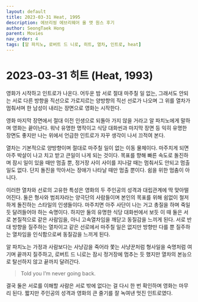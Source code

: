 ```yaml
---
layout: default
title: 2023-03-31 Heat, 1995 
description: 에브리씽 에브리웨어 올 앳 원스 후기 
author: SeongTaek Hong
parent: Movies 
nav_order: 4
tags: [알 파치노, 로버트 드 니로, 히트, 열차, 인트로, heat]
---
```


# 2023-03-31 히트 (Heat, 1993) 


영화가 시작하고 인트로가 나온다. 어두운 밤 서로 절대 마주칠 일 없는, 그래서도 안되는 서로 다른 방향을 직선으로 가로지르는 양방향의 직선 선로가 나오며 그 위를 열차가 멈춰서며 한 남성이 내리는 장면으로 영화는 시작한다.

영화 마지막 장면에서 절대 이전 인생으로 되돌아 가지 않을 거라고 알 파치노에게 말하며 영화는 끝이난다. 워낙 유명한 명작이고 식당 대화씬과 마지막 장면 등 익히 유명한 장면도 좋지만 나는 위에서 언급한 인트로가 자꾸 생각이 나서 끄적여 본다.

열차는 기본적으로 양방향이며 절대로 마주칠 일이 없는 이동 물체이다. 마주치게 되면 아주 박살이 나고 치고 받고 큰일이 나게 되는 것이다. 목표를 향해 빠른 속도로 돌진하며 잠시 일이 있을 때만 멈출 뿐, 정거장 사이 사이를 지나갈 때는 멈춰서도 안되고 멈출일도 없다. 단지 돌진을 막아서는 장애가 나타날 때만 멈출 뿐이다. 쉼을 위한 멈춤이 아니다. 

이러한 열차와 선로의 고유한 특성은 영화의 두 주인공의 성격과 대립관계에 딱 맞아떨어진다. 둘은 형사와 범죄자라는 양극단의 사람들이며 본인의 목표를 위해 쉼없이 철저하게 돌진하는 스타일의 인생들이다. 마주치면 아주 사단이 나는 거고 총질을 하며 죽일 듯 달려들어야 하는 숙명이다. 하지만 둘의 유명한 식당 대화씬에서 보듯 이 때 둘은 서로 본질적으로 같은 사람임을, 아니 고속열차임을 깨닫고 동질감을 느끼게 된다. 서로 반대 방향을 질주하는 열차이고 같은 선로에서 마주칠 일은 없지만 방향만 다를 뿐 질주하는 열차임을 인식함으로써 동질감을 느끼게 된다. 

알 파치노는 가정과 사람보다는 사냥감을 죽어라 쫓는 사냥꾼처럼 형사일을 숙명처럼 여기며 끝까지 질주하고, 로버트 드 니로는 잠시 정거장에 멈추는 듯 했지만 열차의 본능으로 탈선하지 않고 끝까지 달려간다.

> Told you I’m never going back.

결국 둘은 서로를 이해할 사람은 서로 밖에 없다는 걸 다시 한 번 확인하며 영화는 마무리 된다. 짧지만 주인공의 성격과 영화의 큰 줄기를 잘 녹여낸 멋진 인트로였다.

